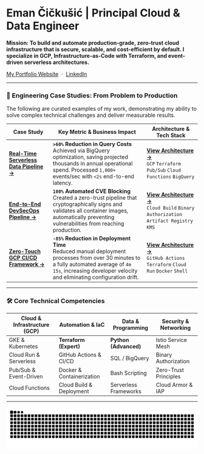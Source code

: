 # Eman Čičkušić | Principal Cloud & Data Engineer

**Mission: To build and automate production-grade, zero-trust cloud infrastructure that is secure, scalable, and cost-efficient by default. I specialize in GCP, Infrastructure-as-Code with Terraform, and event-driven serverless architectures.**

[My Portfolio Website](https://emancickusic.com/) &nbsp;&middot;&nbsp; [LinkedIn](https://www.linkedin.com/in/eman-cickusic/) 

---

### 🚀 Engineering Case Studies: From Problem to Production

The following are curated examples of my work, demonstrating my ability to solve complex technical challenges and deliver measurable results.

| Case Study | Key Metric & Business Impact | Architecture & Tech Stack |
|---|---|---|
| **[Real-Time Serverless Data Pipeline &rarr;](link-to-repo-or-article)** | **`>60%` Reduction in Query Costs** <br/> Achieved via BigQuery optimization, saving projected thousands in annual operational spend. Processed `1,000+` events/sec with `<2s` end-to-end latency. | **[View Architecture &rarr;](link-to-diagram)** <br/> `GCP` `Terraform` `Pub/Sub` `Cloud Functions` `BigQuery` |
| **[End-to-End DevSecOps Pipeline &rarr;](link-to-repo-or-article)** | **`100%` Automated CVE Blocking** <br/> Created a zero-trust pipeline that cryptographically signs and validates all container images, automatically preventing vulnerabilities from reaching production. | **[View Architecture &rarr;](link-to-diagram)** <br/> `Cloud Build` `Binary Authorization` `Artifact Registry` `KMS` |
| **[Zero-Touch GCP CI/CD Framework &rarr;](link-to-repo-or-article)** | **`-85%` Reduction in Deployment Time** <br/> Reduced manual deployment processes from over 30 minutes to a fully automated average of `4m 15s`, increasing developer velocity and eliminating configuration drift. | **[View Architecture &rarr;](link-to-diagram)** <br/> `GitHub Actions` `Terraform` `Cloud Run` `Docker` `Shell` |

---

### 🛠️ Core Technical Competencies

| **Cloud & Infrastructure (GCP)** | **Automation & IaC** | **Data & Programming** | **Security & Networking** |
|---|---|---|---|
| GKE & Kubernetes | **Terraform (Expert)** | **Python (Advanced)** | Istio Service Mesh |
| Cloud Run & Serverless | GitHub Actions & CI/CD | SQL / BigQuery | Binary Authorization |
| Pub/Sub & Event-Driven | Docker & Containerization | Bash Scripting | Zero-Trust Principles |
| Cloud Functions | Cloud Build & Deployment | Serverless Frameworks | Cloud Armor & IAP |

---

<div align="center">
  <picture>
    <source media="(prefers-color-scheme: dark)" srcset="https://raw.githubusercontent.com/eman-cickusic/eman-cickusic/output/github-snake-dark.svg">
    <source media="(prefers-color-scheme: light)" srcset="https://raw.githubusercontent.com/eman-cickusic/eman-cickusic/output/github-snake.svg">
    <img alt="github snake animation" src="https://raw.githubusercontent.com/eman-cickusic/eman-cickusic/output/github-snake.svg">
  </picture>
</div>
